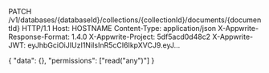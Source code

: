 PATCH /v1/databases/{databaseId}/collections/{collectionId}/documents/{documentId} HTTP/1.1
Host: HOSTNAME
Content-Type: application/json
X-Appwrite-Response-Format: 1.4.0
X-Appwrite-Project: 5df5acd0d48c2
X-Appwrite-JWT: eyJhbGciOiJIUzI1NiIsInR5cCI6IkpXVCJ9.eyJ...

{
  "data": {},
  "permissions": ["read(\"any\")"]
}

